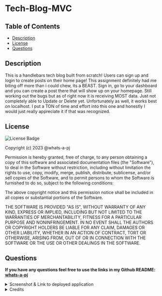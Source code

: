 # Tech-Blog-MVC

## Table of Contents

- [Description](#description)
- [License](#license)
- [Questions](#questions)

## Description

This is a handlebars tech blog built from scratch! Users can sign up and login to create posts on their home page! This assignment definitely had me biting off more than i could chew, its a BEAST. Sign in, go to your dashboard and you can create a post there that will show up on your homepage. Still working out the bugs but as of right now it is receiving MOST data. Just not completely able to Update or Delete yet. Unfortunately as well, it works best on localhost. I put a TON of time and effort into this one and honestly I would just really appreciate it if that was recognized.

## License

![License Badge](https://img.shields.io/badge/MIT-License-purple)

Copyright (c) 2023 @whats-a-pj

Permission is hereby granted, free of charge, to any person obtaining a copy
of this software and associated documentation files (the "Software"), to deal
in the Software without restriction, including without limitation the rights
to use, copy, modify, merge, publish, distribute, sublicense, and/or sell
copies of the Software, and to permit persons to whom the Software is
furnished to do so, subject to the following conditions:

The above copyright notice and this permission notice shall be included in all
copies or substantial portions of the Software.

THE SOFTWARE IS PROVIDED "AS IS", WITHOUT WARRANTY OF ANY KIND, EXPRESS OR
IMPLIED, INCLUDING BUT NOT LIMITED TO THE WARRANTIES OF MERCHANTABILITY,
FITNESS FOR A PARTICULAR PURPOSE AND NONINFRINGEMENT. IN NO EVENT SHALL THE
AUTHORS OR COPYRIGHT HOLDERS BE LIABLE FOR ANY CLAIM, DAMAGES OR OTHER
LIABILITY, WHETHER IN AN ACTION OF CONTRACT, TORT OR OTHERWISE, ARISING FROM,
OUT OF OR IN CONNECTION WITH THE SOFTWARE OR THE USE OR OTHER DEALINGS IN THE
SOFTWARE.


## Questions

**If you have any questions feel free to use the links in my Github README: [whats-a-pj](https://github.com/whats-a-pj)**

<details><summary>Screenshot & Link to deployed application</summary>

Deployed site: https://tech-blog-mvc.up.railway.app/

Railway deployment: https://railway.app/project/29e699e8-0ebc-46f7-af89-54f7d41a66e1

![LOGIN](/public/images/LOGIN.PNG)
![SIGNUP](/public/images/SIGNUP.PNG)
![DASHBOARD](/public/images/DASHBOARD.PNG)
![HOMEPAGEWITHPOSTS](/public/images/HOMEPAGEPOSTS.PNG)
![HOMEPAGEWITHOUTPOSTS](/public/images/HOMEPAGE.PNG)

</details>

<details><summary>Credits</summary> 

These were the websites that I used to help me understand how to complete this project:

https://www.sitepoint.com/a-beginners-guide-to-handlebars/

https://handlebarsjs.com/

https://www.youtube.com/watch?v=1srD3Mdvf50

https://handlebarsjs.com/guide/builtin-helpers.html#if

https://github.com/expressjs/session#cookie

I also had help from AskBCS and a few TA's but it's still not quite there yet, my data is saving but its not saving right away. I tried console logging to help find the broken piece but as of right now, users can log in, sign up, create a post, but the post will take a while to render on the homepage unfortunately.

</details>